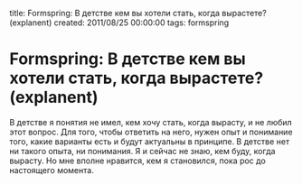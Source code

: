 title: Formspring: В детстве кем вы хотели стать, когда вырастете? (explanent)
created: 2011/08/25 00:00:00
tags: formspring

# Formspring: В детстве кем вы хотели стать, когда вырастете? (explanent)

В детстве я понятия не имел, кем хочу стать, когда вырасту, и не любил этот вопрос. Для того, чтобы ответить на него, нужен опыт и понимание того, какие варианты есть и будут актуальны в принципе. В детстве нет ни такого опыта, ни понимания. Я и сейчас не знаю, кем буду, когда вырасту. Но мне вполне нравится, кем я становился, пока рос до настоящего момента.